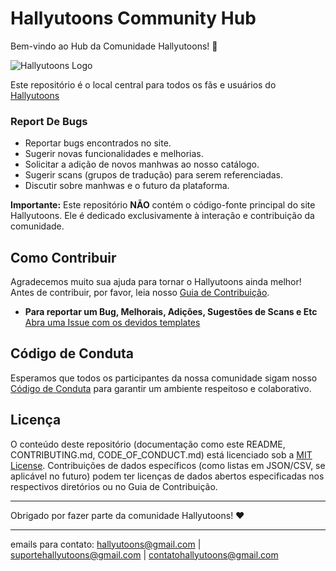 # Hallyutoons Community Hub

Bem-vindo ao Hub da Comunidade Hallyutoons! 🎉

![Hallyutoons Logo](https://cdn.discordapp.com/attachments/1325562779960086561/1361757645953831144/assets_task_01jrwymy5nf2j9n284wvdjn0yk_img_0.webp?ex=681e3da3&is=681cec23&hm=4501e7eb55b535b53073ad69382ced6547d9da459a60b51fec1bde176ba9a900&)

Este repositório é o local central para todos os fãs e usuários do [Hallyutoons](https://hallyutoons.site)


### Report De Bugs

*   Reportar bugs encontrados no site.
*   Sugerir novas funcionalidades e melhorias.
*   Solicitar a adição de novos manhwas ao nosso catálogo.
*   Sugerir scans (grupos de tradução) para serem referenciadas.
*   Discutir sobre manhwas e o futuro da plataforma.

**Importante:** Este repositório **NÃO** contém o código-fonte principal do site Hallyutoons. Ele é dedicado exclusivamente à interação e contribuição da comunidade.

## Como Contribuir

Agradecemos muito sua ajuda para tornar o Hallyutoons ainda melhor! Antes de contribuir, por favor, leia nosso [Guia de Contribuição](CONTRIBUTING.md).

*   **Para reportar um Bug, Melhorais, Adições, Sugestões de Scans e Etc** [Abra uma Issue com os devidos templates](https://github.com/REEDScx/hallyutoons-catalog/issues)

## Código de Conduta

Esperamos que todos os participantes da nossa comunidade sigam nosso [Código de Conduta](CODE_OF_CONDUCT.md) para garantir um ambiente respeitoso e colaborativo.

## Licença

O conteúdo deste repositório (documentação como este README, CONTRIBUTING.md, CODE_OF_CONDUCT.md) está licenciado sob a [MIT License](LICENSE). Contribuições de dados específicos (como listas em JSON/CSV, se aplicável no futuro) podem ter licenças de dados abertos especificadas nos respectivos diretórios ou no Guia de Contribuição.

---

Obrigado por fazer parte da comunidade Hallyutoons! ❤️

---

emails para contato: hallyutoons@gmail.com | suportehallyutoons@gmail.com | contatohallyutoons@gmail.com

